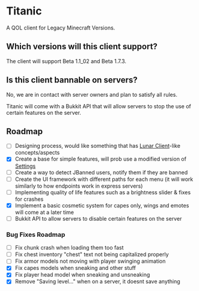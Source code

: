 # Titanic
A QOL client for Legacy Minecraft Versions.

## Which versions will this client support?
The client will support Beta 1.1_02 and Beta 1.7.3.

## Is this client bannable on servers?
No, we are in contact with server owners and plan to satisfy all rules.

Titanic will come with a Bukkit API that will allow servers to stop the use of certain features on the server.

## Roadmap
- [ ] Designing process, would like something that has [Lunar Client](https://lunarclient.com)-like concepts/aspects
- [x] Create a base for simple features, will prob use a modified version of [Settings](https://github.com/Noxiuam/Settings)
- [ ] Create a way to detect JBanned users, notify them if they are banned
- [ ] Create the UI framework with different paths for each menu (it will work similarly to how endpoints work in express servers)
- [ ] Implementing quality of life features such as a brightness slider & fixes for crashes
- [x] Implement a basic cosmetic system for capes only, wings and emotes will come at a later time
- [ ] Bukkit API to allow servers to disable certain features on the server

### Bug Fixes Roadmap
- [ ] Fix chunk crash when loading them too fast
- [ ] Fix chest inventory "chest" text not being capitalized properly
- [ ] Fix armor models not moving with player swinging animation
- [x] Fix capes models when sneaking and other stuff
- [x] Fix player head model when sneaking and unsneaking
- [x] Remove "Saving level..." when on a server, it doesnt save anything
